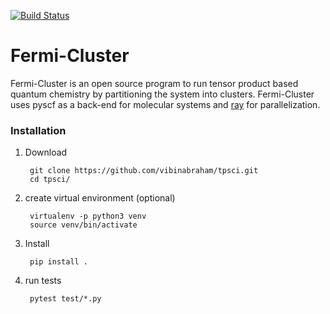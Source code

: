 [![Build Status](https://travis-ci.com/vibinabraham/tpsci.svg?token=xQgyGGx6x2UXYitmpAwa&branch=master)](https://travis-ci.com/vibinabraham/tpsci)

# Fermi-Cluster 
Fermi-Cluster is an open source program to run tensor product based quantum chemistry by partitioning the system into clusters. 
Fermi-Cluster uses pyscf as a back-end for molecular systems and [ray](https://ray.io/) for parallelization.

### Installation
1. Download
    
        git clone https://github.com/vibinabraham/tpsci.git
        cd tpsci/

2. create virtual environment (optional)
         
        virtualenv -p python3 venv
        source venv/bin/activate

3. Install

        pip install .

4. run tests
    
        pytest test/*.py

